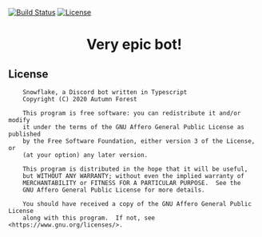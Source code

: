 [![Build Status](https://travis-ci.org/Autumn-Forest/Snowflake.svg?branch=master)](https://travis-ci.org/Autumn-Forest/Snowflake)
[![License](https://img.shields.io/github/license/Autumn-Forest/Snowflake.svg)](https://github.com/Autumn-Forest/Snowflake/blob/master/LICENSE)

<center> <h1>Very epic bot!</h1> </center>

## License

```
    Snowflake, a Discord bot written in Typescript
    Copyright (C) 2020 Autumn Forest

    This program is free software: you can redistribute it and/or modify
    it under the terms of the GNU Affero General Public License as published
    by the Free Software Foundation, either version 3 of the License, or
    (at your option) any later version.

    This program is distributed in the hope that it will be useful,
    but WITHOUT ANY WARRANTY; without even the implied warranty of
    MERCHANTABILITY or FITNESS FOR A PARTICULAR PURPOSE.  See the
    GNU Affero General Public License for more details.

    You should have received a copy of the GNU Affero General Public License
    along with this program.  If not, see <https://www.gnu.org/licenses/>.
```
